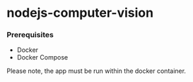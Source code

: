 # nodejs-computer-vision

### Prerequisites
- Docker
- Docker Compose

Please note, the app must be run within the docker container.
